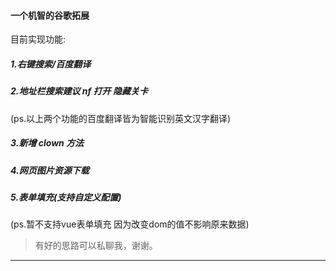 #### 一个机智的谷歌拓展

目前实现功能:

##### 1.右键搜索/百度翻译

##### 2.地址栏搜索建议 nf 打开 隐藏关卡

(ps.以上两个功能的百度翻译皆为智能识别英文汉字翻译)

##### 3.新增 clown 方法

##### 4.网页图片资源下载

##### 5.表单填充(支持自定义配置)

(ps.暂不支持vue表单填充 因为改变dom的值不影响原来数据)

> 有好的思路可以私聊我，谢谢。

---